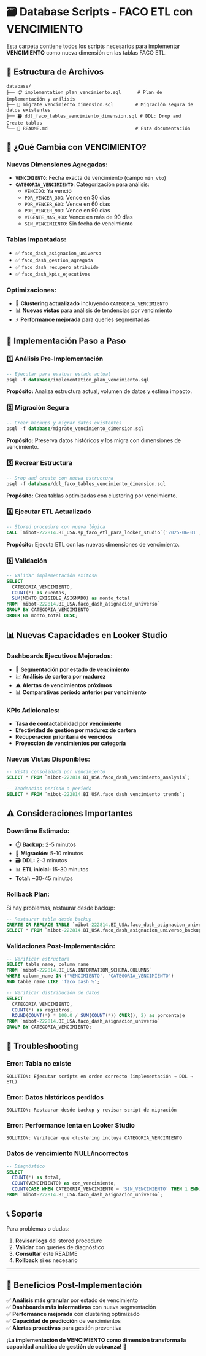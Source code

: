 # 🗃️ Database Scripts - FACO ETL con VENCIMIENTO

Esta carpeta contiene todos los scripts necesarios para implementar **VENCIMIENTO** como nueva dimensión en las tablas FACO ETL.

## 📁 Estructura de Archivos

```
database/
├── 📋 implementation_plan_vencimiento.sql      # Plan de implementación y análisis
├── 🔄 migrate_vencimiento_dimension.sql        # Migración segura de datos existentes  
├── 🗃️ ddl_faco_tables_vencimiento_dimension.sql # DDL: Drop and Create tablas
└── 📖 README.md                                # Esta documentación
```

## 🎯 ¿Qué Cambia con VENCIMIENTO?

### **Nuevas Dimensiones Agregadas:**
- **`VENCIMIENTO`**: Fecha exacta de vencimiento (campo `min_vto`)
- **`CATEGORIA_VENCIMIENTO`**: Categorización para análisis:
  - `VENCIDO`: Ya venció
  - `POR_VENCER_30D`: Vence en 30 días
  - `POR_VENCER_60D`: Vence en 60 días  
  - `POR_VENCER_90D`: Vence en 90 días
  - `VIGENTE_MAS_90D`: Vence en más de 90 días
  - `SIN_VENCIMIENTO`: Sin fecha de vencimiento

### **Tablas Impactadas:**
- ✅ `faco_dash_asignacion_universo`
- ✅ `faco_dash_gestion_agregada` 
- ✅ `faco_dash_recupero_atribuido`
- ✅ `faco_dash_kpis_ejecutivos`

### **Optimizaciones:**
- 🚀 **Clustering actualizado** incluyendo `CATEGORIA_VENCIMIENTO`
- 📊 **Nuevas vistas** para análisis de tendencias por vencimiento
- ⚡ **Performance mejorada** para queries segmentadas

## 🚀 Implementación Paso a Paso

### **1️⃣ Análisis Pre-Implementación**
```sql
-- Ejecutar para evaluar estado actual
psql -f database/implementation_plan_vencimiento.sql
```
**Propósito:** Analiza estructura actual, volumen de datos y estima impacto.

### **2️⃣ Migración Segura** 
```sql
-- Crear backups y migrar datos existentes
psql -f database/migrate_vencimiento_dimension.sql
```
**Propósito:** Preserva datos históricos y los migra con dimensiones de vencimiento.

### **3️⃣ Recrear Estructura**
```sql  
-- Drop and create con nueva estructura
psql -f database/ddl_faco_tables_vencimiento_dimension.sql
```
**Propósito:** Crea tablas optimizadas con clustering por vencimiento.

### **4️⃣ Ejecutar ETL Actualizado**
```sql
-- Stored procedure con nueva lógica
CALL `mibot-222814.BI_USA.sp_faco_etl_para_looker_studio`('2025-06-01', '2025-06-30');
```
**Propósito:** Ejecuta ETL con las nuevas dimensiones de vencimiento.

### **5️⃣ Validación**
```sql
-- Validar implementación exitosa
SELECT 
  CATEGORIA_VENCIMIENTO,
  COUNT(*) as cuentas,
  SUM(MONTO_EXIGIBLE_ASIGNADO) as monto_total
FROM `mibot-222814.BI_USA.faco_dash_asignacion_universo`
GROUP BY CATEGORIA_VENCIMIENTO
ORDER BY monto_total DESC;
```

## 📊 Nuevas Capacidades en Looker Studio

### **Dashboards Ejecutivos Mejorados:**
- 🎯 **Segmentación por estado de vencimiento**
- 📈 **Análisis de cartera por madurez** 
- ⚠️ **Alertas de vencimientos próximos**
- 📊 **Comparativas período anterior por vencimiento**

### **KPIs Adicionales:**
- **Tasa de contactabilidad por vencimiento**
- **Efectividad de gestión por madurez de cartera**
- **Recuperación prioritaria de vencidos**
- **Proyección de vencimientos por categoría**

### **Nuevas Vistas Disponibles:**
```sql
-- Vista consolidada por vencimiento
SELECT * FROM `mibot-222814.BI_USA.faco_dash_vencimiento_analysis`;

-- Tendencias período a período
SELECT * FROM `mibot-222814.BI_USA.faco_dash_vencimiento_trends`;
```

## ⚠️ Consideraciones Importantes

### **Downtime Estimado:**
- ⏱️ **Backup:** 2-5 minutos
- 🔄 **Migración:** 5-10 minutos  
- 🗃️ **DDL:** 2-3 minutos
- 📊 **ETL inicial:** 15-30 minutos
- **Total:** ~30-45 minutos

### **Rollback Plan:**
Si hay problemas, restaurar desde backup:
```sql
-- Restaurar tabla desde backup
CREATE OR REPLACE TABLE `mibot-222814.BI_USA.faco_dash_asignacion_universo` AS
SELECT * FROM `mibot-222814.BI_USA.faco_dash_asignacion_universo_backup_[TIMESTAMP]`;
```

### **Validaciones Post-Implementación:**
```sql
-- Verificar estructura
SELECT table_name, column_name 
FROM `mibot-222814.BI_USA.INFORMATION_SCHEMA.COLUMNS`
WHERE column_name IN ('VENCIMIENTO', 'CATEGORIA_VENCIMIENTO')
AND table_name LIKE 'faco_dash_%';

-- Verificar distribución de datos
SELECT 
  CATEGORIA_VENCIMIENTO,
  COUNT(*) as registros,
  ROUND(COUNT(*) * 100.0 / SUM(COUNT(*)) OVER(), 2) as porcentaje
FROM `mibot-222814.BI_USA.faco_dash_asignacion_universo`
GROUP BY CATEGORIA_VENCIMIENTO;
```

## 🔧 Troubleshooting

### **Error: Tabla no existe**
```
SOLUTION: Ejecutar scripts en orden correcto (implementación → DDL → ETL)
```

### **Error: Datos históricos perdidos**
```
SOLUTION: Restaurar desde backup y revisar script de migración
```

### **Error: Performance lenta en Looker Studio**
```
SOLUTION: Verificar que clustering incluya CATEGORIA_VENCIMIENTO
```

### **Datos de vencimiento NULL/incorrectos**
```sql
-- Diagnóstico
SELECT 
  COUNT(*) as total,
  COUNT(VENCIMIENTO) as con_vencimiento,
  COUNT(CASE WHEN CATEGORIA_VENCIMIENTO = 'SIN_VENCIMIENTO' THEN 1 END) as sin_categoria
FROM `mibot-222814.BI_USA.faco_dash_asignacion_universo`;
```

## 📞 Soporte

Para problemas o dudas:
1. **Revisar logs** del stored procedure
2. **Validar** con queries de diagnóstico
3. **Consultar** este README
4. **Rollback** si es necesario

---

## 🎉 Beneficios Post-Implementación

✅ **Análisis más granular** por estado de vencimiento  
✅ **Dashboards más informativos** con nueva segmentación  
✅ **Performance mejorada** con clustering optimizado  
✅ **Capacidad de predicción** de vencimientos  
✅ **Alertas proactivas** para gestión preventiva  

**¡La implementación de VENCIMIENTO como dimensión transforma la capacidad analítica de gestión de cobranza!** 🚀